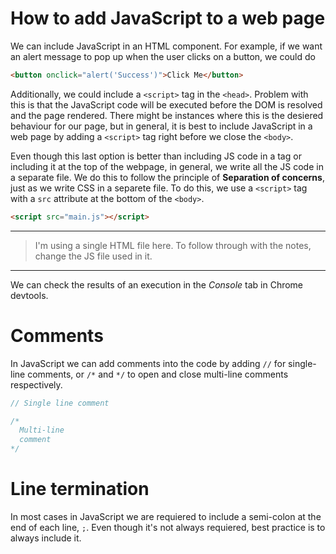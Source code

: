 # How to add JavaScript to a web page

We can include JavaScript in an HTML component. For example, if we want an alert message to pop up when the user clicks on a button, we could do

``` html
<button onclick="alert('Success')">Click Me</button>
```

Additionally, we could include a `<script>` tag in the `<head>`. Problem with this is that the JavaScript code will be executed before the DOM is resolved and the page rendered. There might be instances where this is the desiered behaviour for our page, but in general, it is best to include JavaScript in a web page by adding a `<script>` tag right before we close the `<body>`.

Even though this last option is better than including JS code in a tag or including it at the top of the webpage, in general, we write all the JS code in a separate file. We do this to follow the principle of **Separation of concerns**, just as we write CSS in a separete file. To do this, we use a `<script>` tag with a `src` attribute at the bottom of the `<body>`.

```html
<script src="main.js"></script>
```

---
> I'm using a single HTML file here. To follow through with the notes, change the JS file used in it.
---

We can check the results of an execution in the *Console* tab in Chrome devtools.

# Comments

In JavaScript we can add comments into the code by adding `//` for single-line comments, or `/*` and `*/` to open and close multi-line comments respectively.

``` js
// Single line comment

/* 
  Multi-line
  comment
*/
```

# Line termination

In most cases in JavaScript we are requiered to include a semi-colon at the end of each line, `;`. Even though it's not always requiered, best practice is to always include it.
